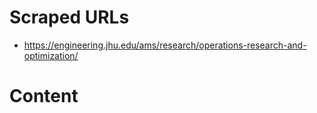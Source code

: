 # Scraped URLs
- https://engineering.jhu.edu/ams/research/operations-research-and-optimization/

# Content
